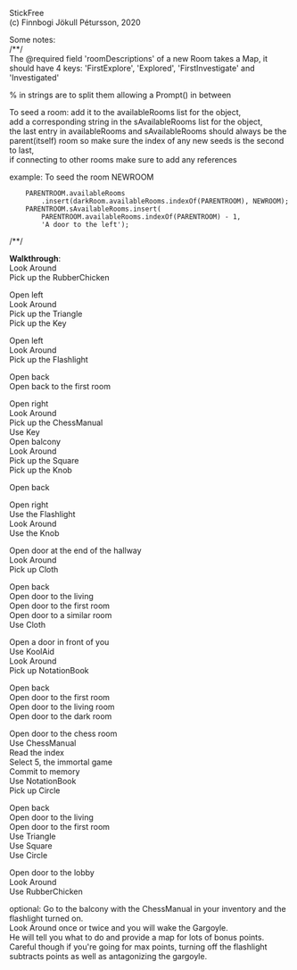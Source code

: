 StickFree<br>(c) Finnbogi Jökull Pétursson, 2020

Some notes:<br>
/**/<br>
The @required field 'roomDescriptions' of a new Room takes a Map, it should have 4 keys: 'FirstExplore', 'Explored', 'FirstInvestigate' and 'Investigated'

% in strings are to split them allowing a Prompt() in between

To seed a room:
add it to the availableRooms list for the object,<br>
add a corresponding string in the sAvailableRooms list for the object,<br>
the last entry in availableRooms and sAvailableRooms
should always be the parent(itself) room so make sure the index 
of any new seeds is the second to last,<br>
if connecting to other rooms make sure to add any references

example: To seed the room NEWROOM
       
        PARENTROOM.availableRooms
            .insert(darkRoom.availableRooms.indexOf(PARENTROOM), NEWROOM);
        PARENTROOM.sAvailableRooms.insert(
            PARENTROOM.availableRooms.indexOf(PARENTROOM) - 1,
            'A door to the left');

/**/

**Walkthrough**:<br>
Look Around<br>
Pick up the RubberChicken<br>

Open left<br>
Look Around<br>
Pick up the Triangle<br>
Pick up the Key<br>

Open left<br>
Look Around<br>
Pick up the Flashlight<br>

Open back<br>
Open back to the first room<br>

Open right<br>
Look Around<br>
Pick up the ChessManual<br>
Use Key<br>
Open balcony<br>
Look Around<br>
Pick up the Square<br>
Pick up the Knob<br>

Open back

Open right<br>
Use the Flashlight<br>
Look Around<br>
Use the Knob<br>

Open door at the end of the hallway<br>
Look Around<br>
Pick up Cloth<br>

Open back<br>
Open door to the living<br>
Open door to the first room<br>
Open door to a similar room<br>
Use Cloth<br>

Open a door in front of you<br>
Use KoolAid<br>
Look Around<br>
Pick up NotationBook<br>

Open back<br>
Open door to the first room<br>
Open door to the living room<br>
Open door to the dark room<br>

Open door to the chess room<br>
Use ChessManual<br>
Read the index<br>
Select 5, the immortal game<br>
Commit to memory<br>
Use NotationBook<br>
Pick up Circle<br>

Open back<br>
Open door to the living<br>
Open door to the first room<br>
Use Triangle<br>
Use Square<br>
Use Circle<br>

Open door to the lobby<br>
Look Around<br>
Use RubberChicken<br>

optional:
Go to the balcony with the ChessManual in your inventory and the flashlight turned on.<br>
Look Around once or twice and you will wake the Gargoyle.<br>
He will tell you what to do and provide a map for lots of bonus points.<br>
Careful though if you're going for max points, turning off the flashlight subtracts points as well as antagonizing the gargoyle.
